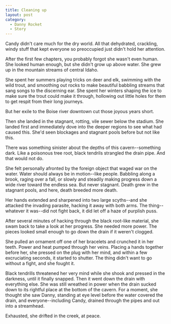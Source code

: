 ```yaml
---
title: Cleaning up
layout: post
category:
  - Danny Rocket
  - Story
---
```

Candy didn't care much for the dry world. All that dehydrated, crackling, windy stuff that kept everyone so preoccupied just didn't hold her attention.

After the first few chapters, you probably forgot she wasn't even human. She looked human enough, but she didn't grow up above water. She grew up in the mountain streams of central Idaho.

She spent her summers playing tricks on deer and elk, swimming with the wild trout, and smoothing out rocks to make beautiful babbling streams that sang songs to the discerning ear. She spent her winters shaping the ice to make sure the trout could make it through, hollowing out little holes for them to get respit from their long journeys.

But her exile to the Boise river downtown cut those joyous years short.

Then she landed in the stagnant, rotting, vile sewer below the stadium. She landed first and immediately dove into the deeper regions to see what had caused this. She'd seen blockages and stagnant pools before but not like this.

There was something sinister about the depths of this cavern--something dark. Like a poisonous tree root, black tendrils strangled the drain pipe. And that would not do.

She felt personally afronted by the foreign object that waged war on the water. Water should always be in motion--like people. Babbling along a brook, raging over a fall, or slowly and steadily making progress down a wide river toward the endless sea. But never stagnant. Death grew in the stagnant pools, and here, death breeded more death.

Her hands extended and sharpened into two large scyths--and she attacked the invading parasite, hacking it away with both arms. The thing--whatever it was--did not fight back, it did let off a haze of purplish puss.

After several minutes of hacking through the black root-like material, she swam back to take a look at her progress. She needed more power. The pieces looked small enough to go down the drain if it weren't clogged.

She pulled an ornament off one of her bracelets and crunched it in her teeth. Power and heat pumped through her veins. Placing a hands together before her, she pressed on the plug with her mind, and within a few excruciating seconds, it started to shutter. The thing didn't want to go without a fight, and she fought it.

Black tendrills threatened her very mind while she shook and pressed in the darkness, until it finally snapped. Then it went down the drain with everything else. She was still wreathed in power when the drain sucked down to its rightful place at the bottom of the cavern. For a moment, she thought she saw Danny, standing at eye level before the water covered the drain, and everyone--including Candy, drained through the pipes and out into a streamhead.

Exhausted, she drifted in the creek, at peace.